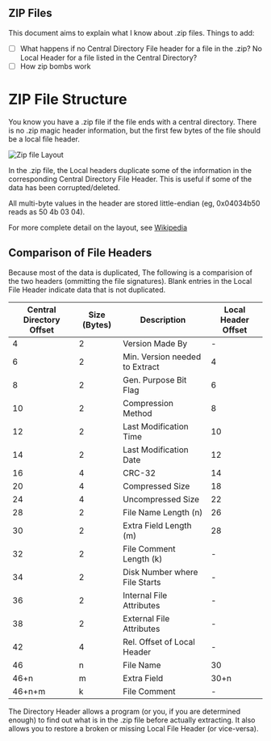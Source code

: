 ZIP Files
---------
This document aims to explain what I know about .zip files. Things to add:

- [ ] What happens if no Central Directory File header for a file in the .zip? No Local Header for a file listed in the Central Directory?
- [ ] How zip bombs work

# ZIP File Structure
You know you have a .zip file if the file ends with a central directory. There is no .zip magic header information, but the first few bytes of the file should be a local file header.

![Zip file Layout](https://upload.wikimedia.org/wikipedia/commons/thumb/6/63/ZIP-64_Internal_Layout.svg/400px-ZIP-64_Internal_Layout.svg.png)

In the .zip file, the Local headers duplicate some of the information in the corresponding Central Directory File Header. This is useful if some of the data has been corrupted/deleted.

All multi-byte values in the header are stored little-endian (eg, 0x04034b50 reads as 50 4b 03 04).

For more complete detail on the layout, see [Wikipedia](https://en.wikipedia.org/wiki/Zip_file#Structure)

## Comparison of File Headers
Because most of the data is duplicated, The following is a comparision of the two headers (ommitting the file signatures). Blank entries in the Local File Header indicate data that is not duplicated.

| Central Directory Offset | Size (Bytes) | Description | Local Header Offset |
|--------|---|--------------------------------|--------|
| 4      | 2 | Version Made By                | -      |
| 6      | 2 | Min. Version needed to Extract | 4      |
| 8      | 2 | Gen. Purpose Bit Flag          | 6      |
| 10     | 2 | Compression Method             | 8      |
| 12     | 2 | Last Modification Time         | 10     |
| 14     | 2 | Last Modification Date         | 12     |
| 16     | 4 | CRC-32                         | 14     |
| 20     | 4 | Compressed Size                | 18     |
| 24     | 4 | Uncompressed Size              | 22     |
| 28     | 2 | File Name Length (n)           | 26     |
| 30     | 2 | Extra Field Length (m)         | 28     |
| 32     | 2 | File Comment Length (k)        | -      |
| 34     | 2 | Disk Number where File Starts  | -      |
| 36     | 2 | Internal File Attributes       | -      |
| 38     | 2 | External File Attributes       | -      |
| 42     | 4 | Rel. Offset of Local Header    | -      |
| 46     | n | File Name                      | 30     |
| 46+n   | m | Extra Field                    | 30+n   |
| 46+n+m | k | File Comment                   | -      |

The Directory Header allows a program (or you, if you are determined enough) to find out what is in the .zip file before actually extracting. It also allows you to restore a broken or missing Local File Header (or vice-versa).
